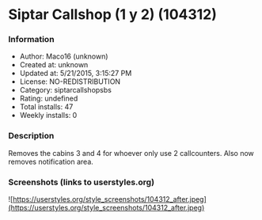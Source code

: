 # Siptar Callshop (1 y 2) (104312)

### Information
- Author: Maco16 (unknown)
- Created at: unknown
- Updated at: 5/21/2015, 3:15:27 PM
- License: NO-REDISTRIBUTION
- Category: siptarcallshopsbs
- Rating: undefined
- Total installs: 47
- Weekly installs: 0


### Description
Removes the cabins 3 and 4 for whoever only use 2 callcounters.
Also now removes notification area.


### Screenshots (links to userstyles.org)
![https://userstyles.org/style_screenshots/104312_after.jpeg](https://userstyles.org/style_screenshots/104312_after.jpeg)


